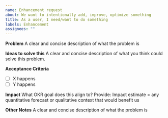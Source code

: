 ```yaml
---
name: Enhancement request
about: We want to intentionally add, improve, optimize something
title: As a user, I need/want to do something
labels: Enhancement
assignees: ""
---
```


**Problem**
A clear and concise description of what the problem is

**Ideas to solve this**
A clear and concise description of what you think could solve this problem.

**Acceptance Criteria**

- [ ] X happens
- [ ] Y happens

**Impact**
What OKR goal does this align to?
Provide: Impact estimate = any quantitative forecast or qualitative context that would benefit us

**Other Notes**
A clear and concise description of what the problem is
